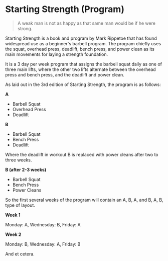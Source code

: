 Starting Strength (Program) 
============

> A weak man is not as happy as that same man would be if he were strong.

Starting Strength is a book and program by Mark Rippetoe that has found widespread use as a beginner's barbell program. The program chiefly uses the squat, overhead press, deadlift, bench press, and power clean as its main movements for laying a strength foundation. 

It is a 3 day per week program that assigns the barbell squat daily as one of three main lifts, where the other two lifts alternate between the overhead press and bench press, and the deadlift and power clean. 

As laid out in the 3rd edition of Starting Strength, the program is as follows:

**A**
* Barbell Squat
* Overhead Press
* Deadlift 

**B**

* Barbell Squat
* Bench Press
* Deadlift

Where the deadlift in workout B is replaced with power cleans after two to three weeks. 

**B (after 2-3 weeks)**
* Barbell Squat
* Bench Press
* Power Cleans

So the first several weeks of the program will contain an A, B, A, and B, A, B, type of layout. 

**Week 1**

Monday: A, Wednesday: B, Friday: A

**Week 2**

Monday: B, Wednesday: A, Friday: B

And et cetera. 




